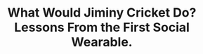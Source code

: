 ---
name: "What Would Jiminy Cricket Do Lessons"
title: "What Would Jiminy Cricket Do? Lessons From the First Social Wearable."
project: null
event: "HCI International '07, Beijing, China."
authors:
- name: "Bickmore, T."
year: 2007
resources:
- name: "hcii07"
  src: "hcii07.pdf"
external_url: null
draft: false
---